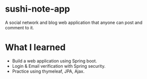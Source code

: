 # sushi-note-app
A social network and blog web application that anyone can post and comment to it.
# What I learned
- Build a web application using Spring boot.
- Login & Email verification with Spring security.
- Practice using thymeleaf, JPA, Ajax.
